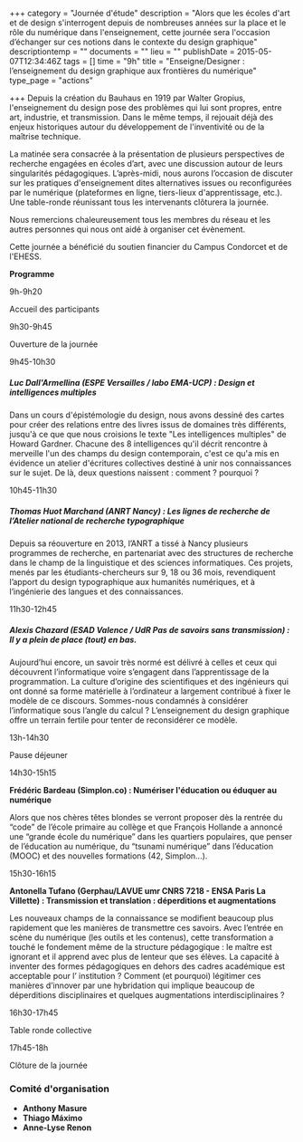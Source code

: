+++
category = "Journée d'étude"
description = "Alors que les écoles d'art et de design s'interrogent depuis de nombreuses années sur la place et le rôle du numérique dans l'enseignement, cette journée sera l'occasion d’échanger sur ces notions dans le contexte du design graphique"
descriptiontemp = ""
documents = ""
lieu = ""
publishDate = 2015-05-07T12:34:46Z
tags = []
time = "9h"
title = "Enseigne/Designer : l’enseignement du design graphique aux frontières du numérique"
type_page = "actions"

+++
Depuis la création du Bauhaus en 1919 par Walter Gropius, l'enseignement du design pose des problèmes qui lui sont propres, entre art, industrie, et transmission. Dans le même temps, il rejouait déjà des enjeux historiques autour du développement de l'inventivité ou de la maîtrise technique.

La matinée sera consacrée à la présentation de plusieurs perspectives de recherche engagées en écoles d’art, avec une discussion autour de leurs singularités pédagogiques. L’après-midi, nous aurons l’occasion de discuter sur les pratiques d'enseignement dites alternatives issues ou reconfigurées par le numérique (plateformes en ligne, tiers-lieux d'apprentissage, etc.). Une table-ronde réunissant tous les intervenants clôturera la journée.

Nous remercions chaleureusement tous les membres du réseau et les autres personnes qui nous ont aidé à organiser cet évènement.

Cette journée a bénéficié du soutien financier du Campus Condorcet et de l'EHESS.

**Programme**

9h-9h20

Accueil des participants

9h30-9h45

Ouverture de la journée

9h45-10h30

##### Luc Dall'Armellina (ESPE Versailles / labo EMA-UCP) : Design et intelligences multiples

Dans un cours d'épistémologie du design, nous avons dessiné des cartes pour créer des relations entre des livres issus de domaines très différents, jusqu'à ce que que nous croisions le texte "Les intelligences multiples" de Howard Gardner. Chacune des 8 intelligences qu'il décrit rencontre à merveille l'un des champs du design contemporain, c'est ce qu'a mis en évidence un atelier d'écritures collectives destiné à unir nos connaissances sur le sujet. De là, deux questions naissent : comment ? pourquoi ?

10h45-11h30

##### Thomas Huot Marchand (ANRT Nancy) : Les lignes de recherche de l’Atelier national de recherche typographique

Depuis sa réouverture en 2013, l’ANRT a tissé à Nancy plusieurs programmes de recherche, en partenariat avec des structures de recherche dans le champ de la linguistique et des sciences informatiques. Ces projets, menés par les étudiants-chercheurs sur 9, 18 ou 36 mois, revendiquent l’apport du design typographique aux humanités numériques, et à l’ingénierie des langues et des connaissances.

11h30-12h45

##### Alexis Chazard (ESAD Valence / UdR Pas de savoirs sans transmission) : Il y a plein de place (tout) en bas.

Aujourd’hui encore, un savoir très normé est délivré à celles et ceux qui découvrent l’informatique voire s’engagent dans l’apprentissage de la programmation. La culture d’origine des scientifiques et des ingénieurs qui ont donné sa forme matérielle à l’ordinateur a largement contribué à fixer le modèle de ce discours. Sommes-nous condamnés à considérer l’informatique sous l’angle du calcul ? L’enseignement du design graphique offre un terrain fertile pour tenter de reconsidérer ce modèle.

13h-14h30

Pause déjeuner

14h30-15h15

**Frédéric Bardeau (Simplon.co) : Numériser l'éducation ou éduquer au numérique**

Alors que nos chères têtes blondes se verront proposer dès la rentrée du “code” de l’école primaire au collège et que François Hollande a annoncé une “grande école du numérique” dans les quartiers populaires, que penser de l’éducation au numérique, du “tsunami numérique” dans l’éducation (MOOC) et des nouvelles formations (42, Simplon...).

15h30-16h15

**Antonella Tufano (Gerphau/LAVUE umr CNRS 7218 - ENSA Paris La Villette) : Transmission et translation : déperditions et augmentations**

Les nouveaux champs de la connaissance se modifient beaucoup plus rapidement que les manières de transmettre ces savoirs. Avec l’entrée en scène du numérique (les outils et les contenus), cette transformation a touché le fondement même de la structure pédagogique : le maître est ignorant et il apprend avec plus de lenteur que ses élèves. La capacité à inventer des formes pédagogiques en dehors des cadres académique est acceptable pour l’ institution ? Comment (et pourquoi) légitimer ces manières d’innover par une hybridation qui implique beaucoup de déperditions disciplinaires et quelques augmentations interdisciplinaires ?

16h30-17h45

Table ronde collective

17h45-18h

Clôture de la journée

### Comité d'organisation

* **Anthony Masure**
* **Thiago Máximo**
* **Anne-Lyse Renon**